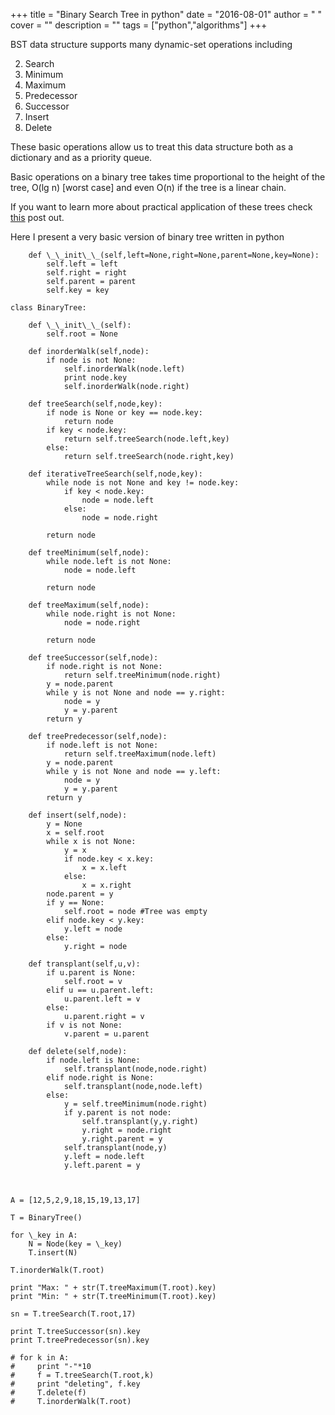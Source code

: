 
+++
title = "Binary Search Tree in python"
date = "2016-08-01"
author = " "
cover = ""
description = ""
tags = ["python","algorithms"]
+++

BST data structure supports many dynamic-set operations including

 
 2. Search
 4. Minimum
 6. Maximum
 8. Predecessor
 10. Successor
 12. Insert
 14. Delete
 
 These basic operations allow us to treat this data structure both as a dictionary and as a priority queue. 

 Basic operations on a binary tree takes time proportional to the height of the tree, O(lg n) [worst case] and even O(n) if the tree is a linear chain. 

 If you want to learn more about practical application of these trees check [this](https://stackoverflow.com/questions/2130416/what-are-the-applications-of-binary-trees) post out. 

 Here I present a very basic version of binary tree written in python

  

```class Node:
    def \_\_init\_\_(self,left=None,right=None,parent=None,key=None):
        self.left = left
        self.right = right
        self.parent = parent
        self.key = key
    
class BinaryTree:
    
    def \_\_init\_\_(self): 
        self.root = None

    def inorderWalk(self,node):
        if node is not None:
            self.inorderWalk(node.left)
            print node.key
            self.inorderWalk(node.right)

    def treeSearch(self,node,key):
        if node is None or key == node.key:
            return node
        if key < node.key:
            return self.treeSearch(node.left,key)
        else:
            return self.treeSearch(node.right,key)

    def iterativeTreeSearch(self,node,key):
        while node is not None and key != node.key:
            if key < node.key:
                node = node.left
            else:
                node = node.right

        return node

    def treeMinimum(self,node):
        while node.left is not None:
            node = node.left

        return node

    def treeMaximum(self,node):
        while node.right is not None:
            node = node.right

        return node

    def treeSuccessor(self,node):
        if node.right is not None:
            return self.treeMinimum(node.right)
        y = node.parent
        while y is not None and node == y.right:
            node = y
            y = y.parent
        return y

    def treePredecessor(self,node):
        if node.left is not None:
            return self.treeMaximum(node.left)
        y = node.parent
        while y is not None and node == y.left:
            node = y
            y = y.parent
        return y

    def insert(self,node):
        y = None
        x = self.root
        while x is not None:
            y = x
            if node.key < x.key:
                x = x.left
            else:
                x = x.right
        node.parent = y
        if y == None:
            self.root = node #Tree was empty
        elif node.key < y.key:
            y.left = node
        else:
            y.right = node

    def transplant(self,u,v):
        if u.parent is None:
            self.root = v
        elif u == u.parent.left:
            u.parent.left = v
        else:
            u.parent.right = v
        if v is not None:
            v.parent = u.parent

    def delete(self,node):
        if node.left is None:
            self.transplant(node,node.right)
        elif node.right is None:
            self.transplant(node,node.left)
        else:
            y = self.treeMinimum(node.right)
            if y.parent is not node:
                self.transplant(y,y.right)
                y.right = node.right
                y.right.parent = y
            self.transplant(node,y)
            y.left = node.left
            y.left.parent = y



A = [12,5,2,9,18,15,19,13,17]

T = BinaryTree()

for \_key in A:
    N = Node(key = \_key)
    T.insert(N)

T.inorderWalk(T.root)

print "Max: " + str(T.treeMaximum(T.root).key)
print "Min: " + str(T.treeMinimum(T.root).key)

sn = T.treeSearch(T.root,17)

print T.treeSuccessor(sn).key
print T.treePredecessor(sn).key

# for k in A:
#     print "-"*10
#     f = T.treeSearch(T.root,k)
#     print "deleting", f.key
#     T.delete(f) 
#     T.inorderWalk(T.root)


```
 

